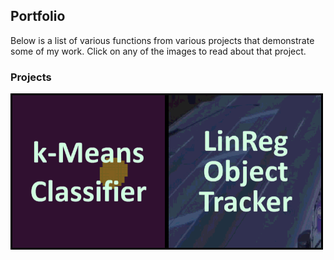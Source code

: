 ## Portfolio

Below is a list of various functions from various projects that demonstrate some of my work. Click on any of the images to read about that project.

### Projects

[<img align="left" width="250px" height="250px" src="images/menu_icon_k_means.gif?raw=true"/>](k_means_classifier.md)
[<img padding="30" align="left" width="250px" height="250px" src="images/menu_linreg_tracker.gif?raw=true"/>](linreg_object_tracker.md)

